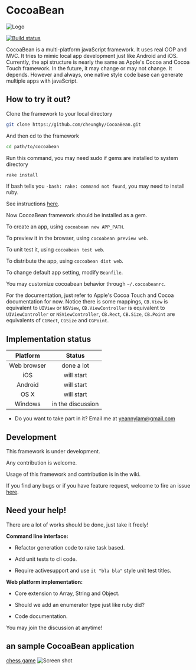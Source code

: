 # CocoaBean

![Logo](https://raw.githubusercontent.com/cheunghy/CocoaBean/master/logo.jpg)

[![Build status](https://travis-ci.org/cheunghy/CocoaBean.svg?branch=master)](https://travis-ci.org/cheunghy/CocoaBean)

CocoaBean is a multi-platform javaScript framework. It uses real OOP and MVC. It tries to mimic local app development just like Android and iOS. Currently, the api structure is nearly the same as Apple's Cocoa and Cocoa Touch framework. In the future, it may change or may not change. It depends. However and always, one native style code base can generate multiple apps with javaScript.

## How to try it out?
Clone the framework to your local directory
``` bash
git clone https://github.com/cheunghy/CocoaBean.git
```

And then cd to the framework
``` bash
cd path/to/cocoabean
```

Run this command, you may need sudo if gems are installed to system directory
``` bash
rake install
```
If bash tells you `-bash: rake: command not found`, you may need to install ruby.

See instructions [here](https://www.ruby-lang.org/en/documentation/installation/).

Now CocoaBean framework should be installed as a gem.

To create an app, using `cocoabean new APP_PATH`.

To preview it in the browser, using `cocoabean preview web`.

To unit test it, using `cocoabean test web`.

To distribute the app, using `cocoabean dist web`.

To change default app setting, modify `Beanfile`.

You may customize cocoabean behavior through `~/.cocoabeanrc`.

For the documentation, just refer to Apple's Cocoa Touch and Cocoa documentation for now.
Notice there is some mappings, `CB.View` is equivalent to `UIView` or `NSView`,
`CB.ViewController` is equivalent to `UIViewController` or `NSViewController`,
`CB.Rect`, `CB.Size`, `CB.Point` are equivalents of `CGRect`, `CGSize` and `CGPoint`.

## Implementation status

| Platform | Status |
|:--------:|:--------:|
| Web browser | done a lot |
| iOS | will start |
| Android | will start |
| OS X | will start |
|Windows | in the discussion |

* Do you want to take part in it?
Email me at yeannylam@gmail.com

## Development

This framework is under development.

Any contribution is welcome.

Usage of this framework and contribution is in the wiki.

If you find any bugs or if you have feature request, welcome to fire an issue [here](https://github.com/cheunghy/CocoaBean/issues).

## Need your help!
There are a lot of works should be done, just take it freely!

**Command line interface:**

* Refactor generation code to rake task based.

* Add unit tests to cli code.

* Require activesupport and use `it "bla bla"` style unit test titles.

**Web platform implementation:**

* Core extension to Array, String and Object.

* Should we add an enumerator type just like ruby did?

* Code documentation.

You may join the discussion at anytime!

## an sample CocoaBean application
[chess game](https://github.com/cheunghy/chess)
![Screen shot](https://raw.githubusercontent.com/cheunghy/CocoaBean/master/sshot.png)
